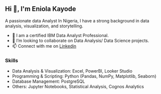 ##  Hi 👋, I'm Eniola Kayode

A passionate data Analyst In Nigeria,  I have a strong background in data analysis, visualization, and storytelling. 

* 🌱 I am a certified IBM Data Analyst Professional.
* 💞️ I’m looking to collaborate on Data Analysis/ Data Science projects.
* 📫 Connect with me on [Linkedin](www.linkedin.com/in/eniolakayode)

### Skills 
* Data Analysis & Visualization: Excel, PowerBI, Looker Studio
* Programming & Scripting: Python (Pandas, NumPy, Matplotlib, Seaborn)
* Database Management: PostgreSQL
* Others: Jupyter Notebooks, Statistical Analysis, Cognos Analytics
